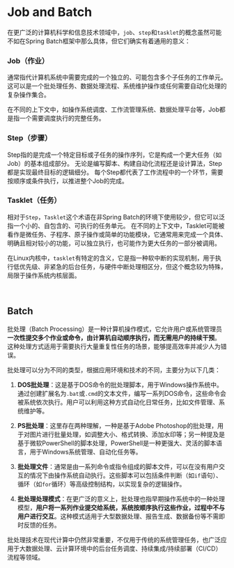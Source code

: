 # Job and Batch
在更广泛的计算机科学和信息技术领域中，`job`、`step`和`tasklet`的概念虽然可能不如在Spring Batch框架中那么具体，但它们确实有着通用的意义：

### Job（作业）
通常指代计算机系统中需要完成的一个独立的、可能包含多个子任务的工作单元。
这可以是一个批处理任务、数据处理流程、系统维护操作或任何需要自动化处理的复杂操作集合。

在不同的上下文中，如操作系统调度、工作流管理系统、数据处理平台等，Job都是指一个需要调度执行的完整任务。

### Step（步骤）
Step指的是完成一个特定目标或子任务的操作序列，它是构成一个更大任务（如Job）的基本组成部分。
无论是编写脚本、构建自动化流程还是设计算法，Step都是实现最终目标的逻辑细分。
每个Step都代表了工作流程中的一个环节，需要按顺序或条件执行，以推进整个Job的完成。

### Tasklet（任务）
相对于`Step`，`Tasklet`这个术语在非Spring Batch的环境下使用较少，但它可以泛指一个小的、自包含的、可执行的任务单元。
在不同的上下文中，Tasklet可能被看作是微任务、子程序、原子操作或简单的功能模块，它通常用来完成一个具体、明确且相对较小的功能，可以独立执行，也可能作为更大任务的一部分被调用。

在Linux内核中，`tasklet`有特定的含义，它是指一种软中断的实现机制，用于执行低优先级、非紧急的后台任务，与硬件中断处理相区分，但这个概念较为特殊，局限于操作系统内核层面。

<br>

## Batch
批处理（Batch Processing）是一种计算机操作模式，它允许用户或系统管理员<strong>一次性提交多个作业或命令，由计算机自动顺序执行，而无需用户的持续干预</strong>。
这种处理方式适用于需要执行大量重复性任务的场景，能够提高效率并减少人为错误。

批处理可以分为不同的类型，根据应用环境和技术的不同，主要分为以下几类：

1. **DOS批处理**：这是基于DOS命令的批处理脚本，用于Windows操作系统中。通过创建扩展名为`.bat`或`.cmd`的文本文件，编写一系列DOS命令，这些命令会被系统依次执行。用户可以利用这种方式自动化日常任务，比如文件管理、系统维护等。

2. **PS批处理**：这里存在两种理解，一种是基于Adobe Photoshop的批处理，用于对图片进行批量处理，如调整大小、格式转换、添加水印等；另一种提及是基于微软PowerShell的脚本处理，PowerShell是一种更强大、灵活的脚本语言，用于Windows系统管理、自动化任务等。

3. **批处理文件**：通常是由一系列命令或指令组成的脚本文件，可以在没有用户交互的情况下由操作系统自动执行。这些脚本可以包括条件判断（如`if`语句）、循环（如`for`循环）等高级控制结构，以实现复杂的逻辑操作。

4. **批处理处理模式**：在更广泛的意义上，批处理也指早期操作系统中的一种处理模型，<strong>用户将一系列作业提交给系统，系统按顺序执行这些作业，过程中不与用户进行交互</strong>。这种模式适用于大型数据处理、报告生成、数据备份等不需即时反馈的任务。

批处理技术在现代计算中仍然非常重要，不仅用于传统的系统管理任务，也广泛应用于大数据处理、云计算环境中的后台任务调度、持续集成/持续部署（CI/CD）流程等领域。